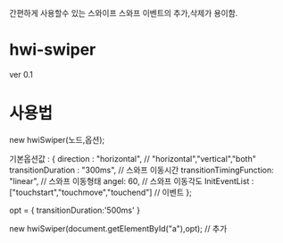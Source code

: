 간편하게 사용할수 있는 스와이프
스와프 이벤트의 추가,삭제가 용이함.

# hwi-swiper 
  ver  0.1 


# 사용법

  new hwiSwiper(노드,옵션);



  기본옵션값 : {
    direction : "horizontal",                              // "horizontal","vertical","both"
    transitionDuration : "300ms",                          // 스와프 이동시간
    transitionTimingFunction: "linear",                    // 스와프 이동형태
    angel: 60,                                             // 스와프 이동각도
    InitEventList : ["touchstart","touchmove","touchend"]  // 이벤트 
  };

  opt = {
    transitionDuration:'500ms'
  }
  
  new hwiSwiper(document.getElementById("a"),opt);
  // 추가 